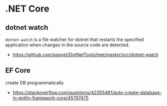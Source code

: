 # .NET Core

## dotnet watch

`dotnet-watch` is a file watcher for dotnet that restarts the specified application when changes in the source code are detected.

- <https://github.com/aspnet/DotNetTools/tree/master/src/dotnet-watch>

## EF Core

create DB programmatically

- <https://stackoverflow.com/questions/42355481/auto-create-database-in-entity-framework-core/45797475>
